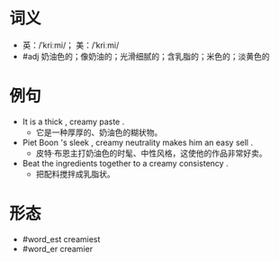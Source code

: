 # 词义
- 英：/ˈkriːmi/； 美：/ˈkriːmi/
- #adj 奶油色的；像奶油的；光滑细腻的；含乳脂的；米色的；淡黄色的
# 例句
- It is a thick , creamy paste .
	- 它是一种厚厚的、奶油色的糊状物。
- Piet Boon 's sleek , creamy neutrality makes him an easy sell .
	- 皮特·布恩主打奶油色的时髦、中性风格，这使他的作品非常好卖。
- Beat the ingredients together to a creamy consistency .
	- 把配料搅拌成乳脂状。
# 形态
- #word_est creamiest
- #word_er creamier
